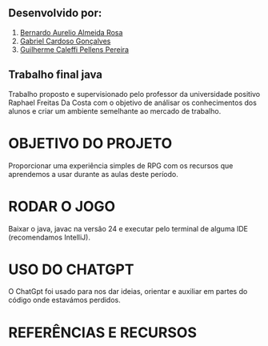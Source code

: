 ## Desenvolvido por:
<ol>
  <li>
    <a href="https://github.com/Berlimbe">Bernardo Aurelio Almeida Rosa</a>
  </li>
  <li>
    <a href="https://github.com/gabrielgoncalves06">Gabriel Cardoso Gonçalves</a>
  </li>
  <li>
    <a href="https://github.com/CaleffiGuilherme">Guilherme Caleffi Pellens Pereira</a>
  </li>
</ol>


## Trabalho final java

Trabalho proposto e supervisionado pelo professor da universidade positivo Raphael Freitas Da Costa com o objetivo de análisar os conhecimentos dos alunos e criar um ambiente semelhante ao mercado de trabalho.

# OBJETIVO DO PROJETO

Proporcionar uma experiência simples de RPG com os recursos que aprendemos a usar durante as aulas deste período.

# RODAR O JOGO

Baixar o java, javac na versão 24 e executar pelo terminal de alguma IDE (recomendamos IntelliJ).

# USO DO CHATGPT

O ChatGpt foi usado para nos dar ideias, orientar e auxiliar em partes do código onde estavámos perdidos.

# REFERÊNCIAS E RECURSOS
